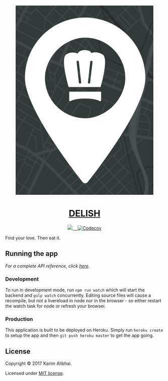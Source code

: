 <p align="center">
  <img alt="(pretty picture)" src="public/favicon.png" />
</p>

<h1 align="center">
  <a href="https://github.com/karimsa/delish">DELISH</a>
</h1>

<p align="center">
  <a href="https://travis-ci.org/karimsa/delish">
    <img src="https://travis-ci.org/karimsa/delish.svg?branch=master" />
  </a>

  <a href="https://codecov.io/gh/karimsa/delish">
    <img src="https://codecov.io/gh/karimsa/delish/branch/master/graph/badge.svg" alt="Codecov" />
  </a>
</p>

Find your love. Then eat it.

## Running the app

*For a complete API reference, click [here](http://alibhai.co/delish).*

### Development

To run in development mode, run `npm run watch` which will start the backend
and `gulp watch` concurrently. Editing source files will cause a recompile, but
not a livereload in node nor in the browser - so either restart the watch task for
node or refresh your browser.

### Production

This application is built to be deployed on Heroku. Simply run `heroku create`
to setup the app and then `git push heroku master` to get the app going.

## License

Copyright &copy; 2017 Karim Alibhai.

Licensed under [MIT license](LICENSE).